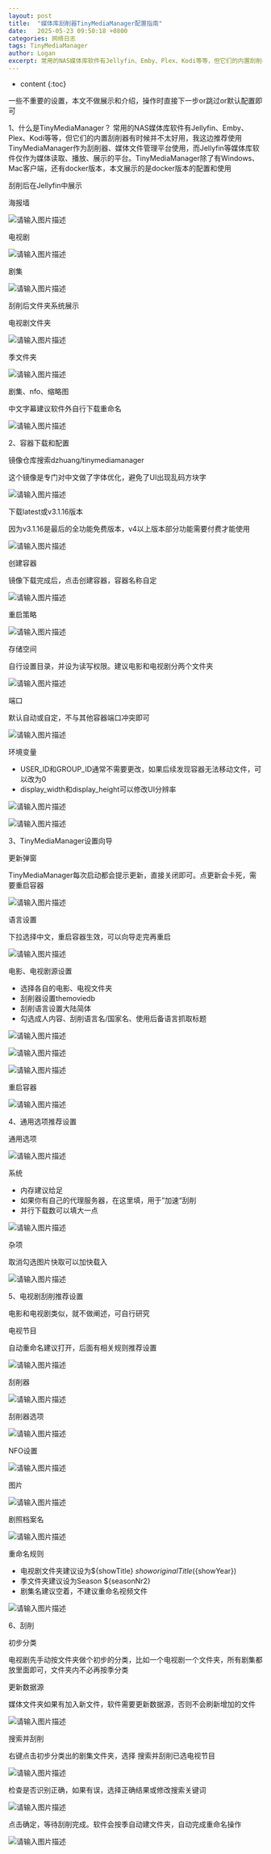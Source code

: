 ```yaml
---
layout: post
title:  "媒体库刮削器TinyMediaManager配置指南"
date:   2025-05-23 09:50:18 +0800
categories: 网络日志
tags: TinyMediaManager
author: Logan
excerpt: 常用的NAS媒体库软件有Jellyfin、Emby、Plex、Kodi等等，但它们的内置刮削器有时候并不太好用，我这边推荐使用TinyMediaManager作为刮削器、媒体文件管理平台使用，而Jellyfin等媒体库软件仅作为媒体读取、播放、展示的平台。
---
```


* content
{:toc}

一些不重要的设置，本文不做展示和介绍，操作时直接下一步or跳过or默认配置即可

1、什么是TinyMediaManager？
常用的NAS媒体库软件有Jellyfin、Emby、Plex、Kodi等等，但它们的内置刮削器有时候并不太好用，我这边推荐使用TinyMediaManager作为刮削器、媒体文件管理平台使用，而Jellyfin等媒体库软件仅作为媒体读取、播放、展示的平台。TinyMediaManager除了有Windows、Mac客户端，还有docker版本，本文展示的是docker版本的配置和使用

刮削后在Jellyfin中展示

海报墙

![请输入图片描述][1]

电视剧

![请输入图片描述][2]

剧集

![请输入图片描述][3]

刮削后文件夹系统展示

电视剧文件夹

![请输入图片描述][4]

季文件夹

![请输入图片描述][5]

剧集、nfo、缩略图

中文字幕建议软件外自行下载重命名

![请输入图片描述][6]

2、容器下载和配置

镜像仓库搜索dzhuang/tinymediamanager

这个镜像是专门对中文做了字体优化，避免了UI出现乱码方块字

![请输入图片描述][7]

下载latest或v3.1.16版本

因为v3.1.16是最后的全功能免费版本，v4以上版本部分功能需要付费才能使用

![请输入图片描述][8]

创建容器

镜像下载完成后，点击创建容器，容器名称自定

![请输入图片描述][9]

重启策略

![请输入图片描述][10]

存储空间

自行设置目录，并设为读写权限。建议电影和电视剧分两个文件夹

![请输入图片描述][11]

端口

默认自动或自定，不与其他容器端口冲突即可

![请输入图片描述][12]

环境变量

- USER_ID和GROUP_ID通常不需要更改，如果后续发现容器无法移动文件，可以改为0
- display_width和display_height可以修改UI分辨率


![请输入图片描述][13]

![请输入图片描述][14]

3、TinyMediaManager设置向导

更新弹窗

TinyMediaManager每次启动都会提示更新，直接关闭即可。点更新会卡死，需要重启容器

![请输入图片描述][15]

语言设置

下拉选择中文，重启容器生效，可以向导走完再重启

![请输入图片描述][16]

电影、电视剧源设置

- 选择各自的电影、电视文件夹
- 刮削器设置themoviedb
- 刮削语言设置大陆简体
- 勾选成人内容、刮削语言名/国家名、使用后备语言抓取标题

![请输入图片描述][17]

![请输入图片描述][18]

![请输入图片描述][19]

重启容器

![请输入图片描述][20]

4、通用选项推荐设置

通用选项

![请输入图片描述][21]

系统

- 内存建议给足
- 如果你有自己的代理服务器，在这里填，用于”加速“刮削
- 并行下载数可以填大一点

![请输入图片描述][22]

杂项

取消勾选图片快取可以加快载入

![请输入图片描述][23]

5、电视剧刮削推荐设置

电影和电视剧类似，就不做阐述，可自行研究

电视节目

自动重命名建议打开，后面有相关规则推荐设置

![请输入图片描述][24]

刮削器

![请输入图片描述][25]

刮削器选项

![请输入图片描述][26]

NFO设置

![请输入图片描述][27]

图片

![请输入图片描述][28]

剧照档案名

![请输入图片描述][29]

重命名规则
- 电视剧文件夹建议设为${showTitle} ${showoriginalTitle} (${showYear})
- 季文件夹建议设为Season ${seasonNr2}
- 剧集名建议空着，不建议重命名视频文件

![请输入图片描述][30]

6、刮削

初步分类

电视剧先手动按文件夹做个初步的分类，比如一个电视剧一个文件夹，所有剧集都放里面即可，文件夹内不必再按季分类

更新数据源

媒体文件夹如果有加入新文件，软件需要更新数据源，否则不会刷新增加的文件

![请输入图片描述][31]

搜索并刮削

右键点击初步分类出的剧集文件夹，选择 搜索并刮削已选电视节目

![请输入图片描述][32]

检查是否识别正确，如果有误，选择正确结果或修改搜索关键词

![请输入图片描述][33]

点击确定，等待刮削完成。软件会按季自动建文件夹，自动完成重命名操作

![请输入图片描述][34]


  [1]: https://f80386d.webp.li/file/img-hub/1747964722514_20250308025024420.jpg
  [2]: https://f80386d.webp.li/file/img-hub/1747964715624_20250308025519572.jpg
  [3]: https://f80386d.webp.li/file/img-hub/1747964716548_20250308025519574.jpg
  [4]: https://f80386d.webp.li/file/img-hub/1747964719128_20250308025519575.png
  [5]: https://f80386d.webp.li/file/img-hub/1747964716544_20250308025519576.webp
  [6]: https://f80386d.webp.li/file/img-hub/1747964714432_20250308025519577.png
  [7]: https://f80386d.webp.li/file/img-hub/1747964720402_20250308025519578.webp
  [8]: https://f80386d.webp.li/file/img-hub/1747964722150_20250308025519579.webp
  [9]: https://f80386d.webp.li/file/img-hub/1747964716859_20250308025519580.jpg
  [10]: https://f80386d.webp.li/file/img-hub/1747964720701_20250308025519581.jpg
  [11]: https://f80386d.webp.li/file/img-hub/1747964718114_20250308025519582.jpg
  [12]: https://f80386d.webp.li/file/img-hub/1747964716216_20250308025519583.jpg
  [13]: https://f80386d.webp.li/file/img-hub/1747964717612_20250308025519584.jpg
  [14]: https://f80386d.webp.li/file/img-hub/1747964719045_20250308025519585.jpg
  [15]: https://f80386d.webp.li/file/img-hub/1747964718538_20250308025519586.jpg
  [16]: https://f80386d.webp.li/file/img-hub/1747964717676_20250308025519587.webp
  [17]: https://f80386d.webp.li/file/img-hub/1747964711274_20250308025519588.webp
  [18]: https://f80386d.webp.li/file/img-hub/1747964718123_20250308025519589.webp
  [19]: https://f80386d.webp.li/file/img-hub/1747964708726_20250308025519590.webp
  [20]: https://f80386d.webp.li/file/img-hub/1747964713859_20250308025519591.jpg
  [21]: https://f80386d.webp.li/file/img-hub/1747964713348_20250308025519592.webp
  [22]: https://f80386d.webp.li/file/img-hub/1747964712391_20250308025519593.webp
  [23]: https://f80386d.webp.li/file/img-hub/1747964708465_20250308025519594.webp
  [24]: https://f80386d.webp.li/file/img-hub/1747964713983_20250308025519595.webp
  [25]: https://f80386d.webp.li/file/img-hub/1747964713198_20250308025519596.webp
  [26]: https://f80386d.webp.li/file/img-hub/1747964709690_20250308025519597.webp
  [27]: https://f80386d.webp.li/file/img-hub/1747964709675_20250308025519598.webp
  [28]: https://f80386d.webp.li/file/img-hub/1747964709387_20250308025519599.webp
  [29]: https://f80386d.webp.li/file/img-hub/1747964711363_20250308025519600.webp
  [30]: https://f80386d.webp.li/file/img-hub/1747964707080_20250308025519601.webp
  [31]: https://f80386d.webp.li/file/img-hub/1747964704944_20250308025519602.webp
  [32]: https://f80386d.webp.li/file/img-hub/1747964705928_20250308025519603.webp
  [33]: https://f80386d.webp.li/file/img-hub/1747964711308_20250308025519604.webp
  [34]: https://f80386d.webp.li/file/img-hub/1747964711851_20250308025519605.webp